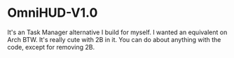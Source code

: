 # OmniHUD-V1.0
It's an Task Manager alternative I build for myself. I wanted an equivalent on Arch BTW. It's really cute with 2B in it.
You can do about anything with the code, except for removing 2B.
